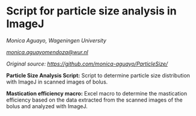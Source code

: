 # Script for particle size analysis in ImageJ
*Monica Aguayo, Wageningen University*

*monica.aguayomendoza@wur.nl*

*Original source: https://github.com/monica-aguayo/ParticleSize/*

**Particle Size Analysis Script:** Script to determine particle size distribution with ImageJ in scanned images of bolus.

**Mastication efficiency macro:** Excel macro to determine the mastication efficiency based on the data extracted from the scanned images of the bolus and analyzed with ImageJ.
